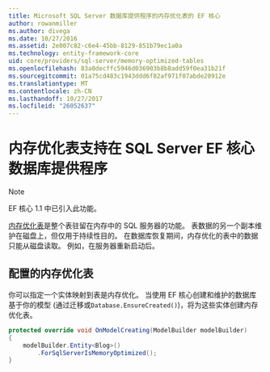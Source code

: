 ```yaml
---
title: Microsoft SQL Server 数据库提供程序的内存优化表的 EF 核心
author: rowanmiller
ms.author: divega
ms.date: 10/27/2016
ms.assetid: 2e007c82-c6e4-45bb-8129-851b79ec1a0a
ms.technology: entity-framework-core
uid: core/providers/sql-server/memory-optimized-tables
ms.openlocfilehash: 83a0decffc5946d036903b8b8add59f0ea31b21f
ms.sourcegitcommit: 01a75cd483c1943ddd6f82af971f07abde20912e
ms.translationtype: MT
ms.contentlocale: zh-CN
ms.lasthandoff: 10/27/2017
ms.locfileid: "26052637"
---
```

# <a name="memory-optimized-tables-support-in-sql-server-ef-core-database-provider"></a>内存优化表支持在 SQL Server EF 核心数据库提供程序

> [!NOTE]  
>
> EF 核心 1.1 中已引入此功能。

[内存优化表](https://docs.microsoft.com/sql/relational-databases/in-memory-oltp/memory-optimized-tables)是整个表驻留在内存中的 SQL 服务器的功能。 表数据的另一个副本维护在磁盘上，但仅用于持续性目的。 在数据库恢复期间，内存优化的表中的数据只能从磁盘读取。 例如，在服务器重新启动后。

## <a name="configuring-a-memory-optimized-table"></a>配置的内存优化表

你可以指定一个实体映射到表是内存优化。 当使用 EF 核心创建和维护的数据库基于你的模型 (通过迁移或`Database.EnsureCreated()`)，将为这些实体创建内存优化表。

``` csharp
protected override void OnModelCreating(ModelBuilder modelBuilder)
{
    modelBuilder.Entity<Blog>()
        .ForSqlServerIsMemoryOptimized();
}
```
